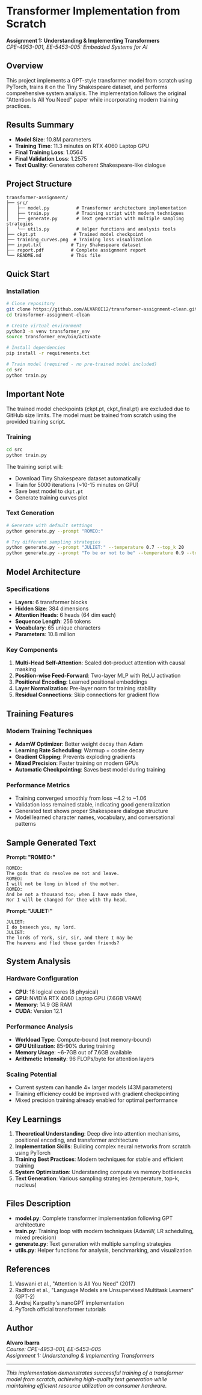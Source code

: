 # Transformer Implementation from Scratch

**Assignment 1: Understanding & Implementing Transformers**  
*CPE-4953-001, EE-5453-005: Embedded Systems for AI*

## Overview

This project implements a GPT-style transformer model from scratch using PyTorch, trains it on the Tiny Shakespeare dataset, and performs comprehensive system analysis. The implementation follows the original "Attention Is All You Need" paper while incorporating modern training practices.

## Results Summary

- **Model Size**: 10.8M parameters
- **Training Time**: 11.3 minutes on RTX 4060 Laptop GPU
- **Final Training Loss**: 1.0564
- **Final Validation Loss**: 1.2575
- **Text Quality**: Generates coherent Shakespeare-like dialogue

## Project Structure

```
transformer-assignment/
├── src/
│   ├── model.py          # Transformer architecture implementation
│   ├── train.py          # Training script with modern techniques
│   ├── generate.py       # Text generation with multiple sampling strategies
│   └── utils.py          # Helper functions and analysis tools
├── ckpt.pt              # Trained model checkpoint
├── training_curves.png  # Training loss visualization
├── input.txt           # Tiny Shakespeare dataset
├── report.pdf          # Complete assignment report
└── README.md           # This file
```

## Quick Start

### Installation

```bash
# Clone repository
git clone https://github.com/ALVAROI12/transformer-assignment-clean.git
cd transformer-assignment-clean

# Create virtual environment
python3 -m venv transformer_env
source transformer_env/bin/activate

# Install dependencies
pip install -r requirements.txt

# Train model (required - no pre-trained model included)
cd src
python train.py
```

## Important Note
The trained model checkpoints (ckpt.pt, ckpt_final.pt) are excluded due to GitHub size limits. The model must be trained from scratch using the provided training script.

### Training

```bash
cd src
python train.py
```

The training script will:
- Download Tiny Shakespeare dataset automatically
- Train for 5000 iterations (~10-15 minutes on GPU)
- Save best model to `ckpt.pt`
- Generate training curves plot

### Text Generation

```bash
# Generate with default settings
python generate.py --prompt "ROMEO:"

# Try different sampling strategies
python generate.py --prompt "JULIET:" --temperature 0.7 --top_k 20
python generate.py --prompt "To be or not to be" --temperature 0.9 --top_p 0.8
```

## Model Architecture

### Specifications
- **Layers**: 6 transformer blocks
- **Hidden Size**: 384 dimensions
- **Attention Heads**: 6 heads (64 dim each)
- **Sequence Length**: 256 tokens
- **Vocabulary**: 65 unique characters
- **Parameters**: 10.8 million

### Key Components
1. **Multi-Head Self-Attention**: Scaled dot-product attention with causal masking
2. **Position-wise Feed-Forward**: Two-layer MLP with ReLU activation
3. **Positional Encoding**: Learned positional embeddings
4. **Layer Normalization**: Pre-layer norm for training stability
5. **Residual Connections**: Skip connections for gradient flow

## Training Features

### Modern Training Techniques
- **AdamW Optimizer**: Better weight decay than Adam
- **Learning Rate Scheduling**: Warmup + cosine decay
- **Gradient Clipping**: Prevents exploding gradients
- **Mixed Precision**: Faster training on modern GPUs
- **Automatic Checkpointing**: Saves best model during training

### Performance Metrics
- Training converged smoothly from loss ~4.2 to ~1.06
- Validation loss remained stable, indicating good generalization
- Generated text shows proper Shakespeare dialogue structure
- Model learned character names, vocabulary, and conversational patterns

## Sample Generated Text

**Prompt: "ROMEO:"**
```
ROMEO:
The gods that do resolve me not and leave.
ROMEO:
I will not be long in blood of the mother.
ROMEO:
And be not a thousand too; when I have made thee,
Nor I will be changed for thee with thy head,
```

**Prompt: "JULIET:"**
```
JULIET:
I do beseech you, my lord.
JULIET:
The lords of York, sir, sir, and there I may be
The heavens and fled these garden friends?
```

## System Analysis

### Hardware Configuration
- **CPU**: 16 logical cores (8 physical)
- **GPU**: NVIDIA RTX 4060 Laptop GPU (7.6GB VRAM)
- **Memory**: 14.9 GB RAM
- **CUDA**: Version 12.1

### Performance Analysis
- **Workload Type**: Compute-bound (not memory-bound)
- **GPU Utilization**: 85-90% during training
- **Memory Usage**: ~6-7GB out of 7.6GB available
- **Arithmetic Intensity**: 96 FLOPs/byte for attention layers

### Scaling Potential
- Current system can handle 4× larger models (43M parameters)
- Training efficiency could be improved with gradient checkpointing
- Mixed precision training already enabled for optimal performance

## Key Learnings

1. **Theoretical Understanding**: Deep dive into attention mechanisms, positional encoding, and transformer architecture
2. **Implementation Skills**: Building complex neural networks from scratch using PyTorch
3. **Training Best Practices**: Modern techniques for stable and efficient training
4. **System Optimization**: Understanding compute vs memory bottlenecks
5. **Text Generation**: Various sampling strategies (temperature, top-k, nucleus)

## Files Description

- **model.py**: Complete transformer implementation following GPT architecture
- **train.py**: Training loop with modern techniques (AdamW, LR scheduling, mixed precision)
- **generate.py**: Text generation with multiple sampling strategies
- **utils.py**: Helper functions for analysis, benchmarking, and visualization

## References

1. Vaswani et al., "Attention Is All You Need" (2017)
2. Radford et al., "Language Models are Unsupervised Multitask Learners" (GPT-2)
3. Andrej Karpathy's nanoGPT implementation
4. PyTorch official transformer tutorials

## Author

**Alvaro Ibarra**  
*Course: CPE-4953-001, EE-5453-005*  
*Assignment 1: Understanding & Implementing Transformers*

---

*This implementation demonstrates successful training of a transformer model from scratch, achieving high-quality text generation while maintaining efficient resource utilization on consumer hardware.*
